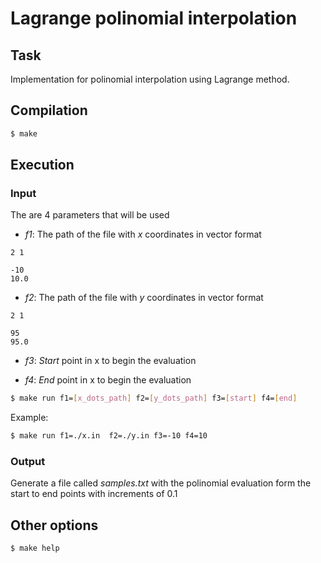 # Lagrange polinomial interpolation

## Task

Implementation for polinomial interpolation using Lagrange method.

## Compilation

``` bash
$ make
```

## Execution

### Input

The are 4 parameters that will be used

- *f1*: The path of the file with *x* coordinates in vector format

```
2 1

-10
10.0
```

- *f2*: The path of the file with *y* coordinates in vector format

```
2 1

95
95.0
```

- *f3*: *Start* point in x to begin the evaluation

- *f4*: *End* point in x to begin the evaluation

``` bash
$ make run f1=[x_dots_path] f2=[y_dots_path] f3=[start] f4=[end]
```

Example:

``` bash
$ make run f1=./x.in  f2=./y.in f3=-10 f4=10
```

### Output

Generate a file called *samples.txt* with the polinomial evaluation form the start to end points with increments of 0.1


## Other options

``` bash
$ make help
```
